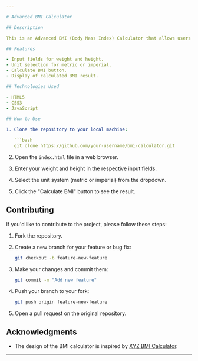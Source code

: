 ```yaml
---

# Advanced BMI Calculator

## Description

This is an Advanced BMI (Body Mass Index) Calculator that allows users to calculate their BMI based on weight and height. The calculator supports both metric (kg, cm) and imperial (lbs, in) units.

## Features

- Input fields for weight and height.
- Unit selection for metric or imperial.
- Calculate BMI button.
- Display of calculated BMI result.

## Technologies Used

- HTML5
- CSS3
- JavaScript

## How to Use

1. Clone the repository to your local machine:

   ```bash
   git clone https://github.com/your-username/bmi-calculator.git
   ```

2. Open the `index.html` file in a web browser.

3. Enter your weight and height in the respective input fields.

4. Select the unit system (metric or imperial) from the dropdown.

5. Click the "Calculate BMI" button to see the result.

## Contributing

If you'd like to contribute to the project, please follow these steps:

1. Fork the repository.

2. Create a new branch for your feature or bug fix:

   ```bash
   git checkout -b feature-new-feature
   ```

3. Make your changes and commit them:

   ```bash
   git commit -m "Add new feature"
   ```

4. Push your branch to your fork:

   ```bash
   git push origin feature-new-feature
   ```

5. Open a pull request on the original repository.

## Acknowledgments

- The design of the BMI calculator is inspired by [XYZ BMI Calculator](https://www.xyzbmi.com/).

---
```

